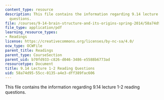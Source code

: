 ```yaml
---
content_type: resource
description: This file contains the information regarding 9.14 lecture 1-2 reading
  questions.
file: /courses/9-14-brain-structure-and-its-origins-spring-2014/58a74d9555cc0135a4e3dff389fac606_MIT9_14S14_Lec1-2ReadQue.pdf
file_type: application/pdf
learning_resource_types:
- Readings
license: https://creativecommons.org/licenses/by-nc-sa/4.0/
ocw_type: OCWFile
parent_title: Readings
parent_type: CourseSection
parent_uid: b70fd933-c826-d046-3486-e5588b6773ad
resourcetype: Document
title: 9.14 Lecture 1-2 Reading Questions
uid: 58a74d95-55cc-0135-a4e3-dff389fac606
---
```

This file contains the information regarding 9.14 lecture 1-2 reading questions.